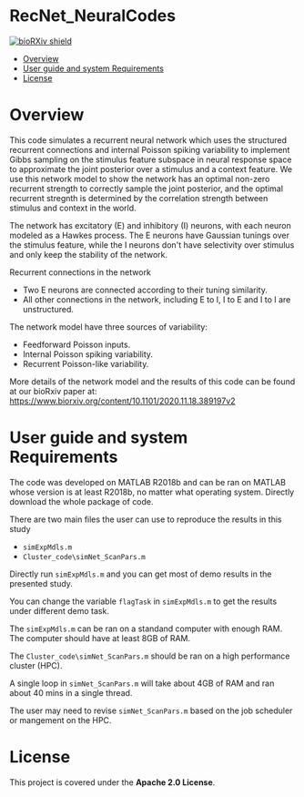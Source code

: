 # RecNet_NeuralCodes
 
[![bioRXiv shield](https://img.shields.io/badge/arXiv-1709.01233-red.svg?style=flat)](https://www.biorxiv.org/content/10.1101/2020.11.18.389197v2)


- [Overview](#overview)
- [User guide and system Requirements](#User-guide-and-system-requirements)
- [License](#License)

# Overview
This code simulates a recurrent neural network which uses the structured recurrent connections and internal Poisson spiking variability to implement
Gibbs sampling on the stimulus feature subspace in neural response space to approximate the joint posterior over a stimulus and a context feature. 
We use this network model to show the network has an optimal non-zero recurrent strength to correctly sample the joint posterior, and the optimal recurrent stregnth is determined by the correlation strength between stimulus and context in the world.

The network has excitatory (E) and inhibitory (I) neurons, with each neuron modeled as a Hawkes process. 
The E neurons have Gaussian tunings over the stimulus feature, while the I neurons don't have selectivity over stimulus and only keep the stability of the network.

Recurrent connections in the network

- Two E neurons are connected according to their tuning similarity.
- All other connections in the network, including E to I, I to E and I to I are unstructured.

The network model have three sources of variability:

- Feedforward Poisson inputs.
- Internal Poisson spiking variability.
- Recurrent Poisson-like variability.

More details of the network model and the results of this code can be found at our bioRxiv paper at:
https://www.biorxiv.org/content/10.1101/2020.11.18.389197v2

# User guide and system Requirements
The code was developed on MATLAB R2018b and can be ran on MATLAB whose version is at least R2018b, no matter what operating system.
Directly download the whole package of code. 

There are two main files the user can use to reproduce the results in this study

- `simExpMdls.m`
- `Cluster_code\simNet_ScanPars.m`

 Directly run `simExpMdls.m` and you can get most of demo results in the presented study.

 You can change the variable `flagTask` in `simExpMdls.m` to get the results under different demo task.

 The `simExpMdls.m` can be ran on a standand computer with enough RAM. The computer should have at least 8GB of RAM.


 The `Cluster_code\simNet_ScanPars.m` should be ran on a high performance cluster (HPC). 

 A single loop in `simNet_ScanPars.m` will take about 4GB of RAM and ran about 40 mins in a single thread.
 
 The user may need to revise `simNet_ScanPars.m` based on the job scheduler or mangement on the HPC.

# License
This project is covered under the **Apache 2.0 License**.
